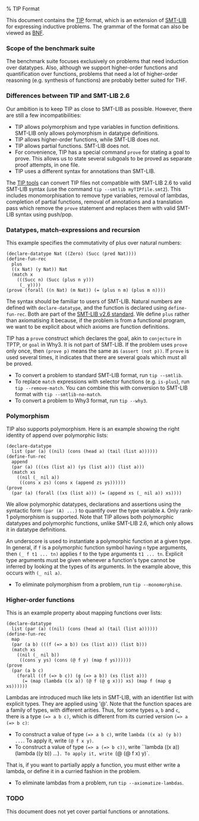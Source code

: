 % TIP Format

This document contains the [TIP](index.html) format, which is an
extension of [SMT-LIB](http://smt-lib.org) for expressing inductive
problems. The grammar of the format can also be viewed as
[BNF](bnf.html).

### Scope of the benchmark suite

The benchmark suite focuses exclusively on problems that need induction over
datatypes. Also, although we support higher-order functions and quantification
over functions, problems that need a lot of higher-order reasoning
(e.g. synthesis of functions) are probably better suited for THF.

<!--
### Criteria

When designing our language extensions, we had these criteria in mind:

1.  The problem format should not look like an encoding: features such
    as data types and pattern matching should be supported natively
    rather than encoded. We should preserve as much information as
    possible from the input problem in case it's useful to a prover.
2.  As far as possible, the syntax should be compatible with SMT-LIB. So
    we do not introduce new features just for the sake of it. We are
    however incompatible with SMT-LIB whenever it's needed to avoid
    breaking the first criterion.
3.  The format should be accessible: easy to understand and easy for
    other tools to use. We have written a tool which removes some of the
    advanced features (such as higher-order functions) from problems to
    help provers that don't support those features.
-->

### Differences between TIP and SMT-LIB 2.6
Our ambition is to keep TIP as close to SMT-LIB as possible.
However, there are still a few incompatibilities:

- TIP allows polymorphism and type variables in function definitions. SMT-LIB
  only allows polymorphism in datatype definitions.
- TIP allows higher-order functions, while SMT-LIB does not.
- TIP allows partial functions. SMT-LIB does not.
- For convenience, TIP has a special command `prove` for stating a goal to prove.
  This allows us to state several subgoals to be proved
  as separate proof attempts, in one file.
- TIP uses a different syntax for annotations than SMT-LIB.

The [TIP tools](http://github.com/tip-org/tools) can convert TIP files not
compatible with SMT-LIB 2.6 to valid SMT-LIB syntax (use the command `tip
--smtlib myTIPfile.smt2`). This includes monomorphisation to remove type
variables, removal of lambdas, completion of partial functions, removal of
annotations and a translation pass which remove the `prove` statement and
replaces them with valid SMT-LIB syntax using push/pop.

### Datatypes, match-expressions and recursion

This example specifies the commutativity of plus over natural numbers:

    (declare-datatype Nat ((Zero) (Succ (pred Nat))))
    (define-fun-rec
      plus
      ((x Nat) (y Nat)) Nat
      (match x
        (((Succ n) (Succ (plus n y)))
         (_ y))))
    (prove (forall ((n Nat) (m Nat)) (= (plus n m) (plus m n))))

The syntax should be familiar to users of SMT-LIB. Natural numbers are
defined with `declare-datatype`, and the function is declared using
`define-fun-rec`. Both are part of the
[SMT-LIB v2.6 standard](http://smtlib.cs.uiowa.edu/papers/smt-lib-reference-v2.6-r2017-07-18.pdf).
We define `plus` rather than axiomatising it because, if the problem is from a functional program, we
want to be explicit about which axioms are function definitions.

TIP has a `prove` construct which declares the goal, akin to `conjecture` in
TPTP, or `goal` in Why3. It is not part of SMT-LIB. If the problem uses `prove`
only once, then `(prove p)` means the same as `(assert (not p))`. If `prove` is
used several times, it indicates that there are several goals which must all be proved.

* To convert a problem to standard SMT-LIB format, run `tip --smtlib`.
* To replace `match` expressions with selector functions (e.g. `is-plus`), run `tip --remove-match`.
  You can combine this with conversion to SMT-LIB format with `tip --smtlib-no-match`.
* To convert a problem to Why3 format, run `tip --why3`.

### Polymorphism

TIP also supports polymorphism. Here is an example showing the right
identity of append over polymorphic lists:

    (declare-datatype
      list (par (a) ((nil) (cons (head a) (tail (list a))))))
    (define-fun-rec
      append
      (par (a) (((xs (list a)) (ys (list a))) (list a)))
      (match xs
        ((nil (_ nil a))
         ((cons x zs) (cons x (append zs ys))))))
    (prove
      (par (a) (forall ((xs (list a))) (= (append xs (_ nil a)) xs))))

We allow polymorphic datatypes, declarations and assertions using the
syntactic form `(par (A) ...)` to quantify over the type variable `A`. Only rank-1
polymorphism is supported. Note that TIP allows both polymorphic datatypes and
polymorphic functions, unlike SMT-LIB 2.6, which only allows it in datatype definitions.

<!--
suggested in @smtlam, which is currently waiting to be merged
into CVC4 (@cvc4parPR). This syntax uses the syntactic form
`(par (A) ...)` to quantify over the type variable `A`. Only rank-1
polymorphism is supported.
-->

An underscore is used to instantiate a polymorphic function at a given type.
In general, if `f` is a polymorphic function symbol having `n` type arguments,
then `(_ f t1 ... tn)` applies `f` to the type arguments `t1 ... tn`. Explicit
type arguments must be given whenever a function's type cannot be inferred by
looking at the types of its arguments. In the example above, this occurs with
`(_ nil a)`.

<!-- Polymorphism can be removed by specialising the program at some ground -->
<!-- types, but this is not necessarily complete. Another method is to encode -->
<!-- typing information over monomorphic terms. We plan to add techniques for -->
<!-- this to the TIP toolchain. For now, provers must natively support -->
<!-- polymorphism if they want to solve polymorphic problems. -->

* To eliminate polymorphism from a problem, run `tip --monomorphise`.

### Higher-order functions

This is an example property about mapping functions over lists:

    (declare-datatype
      list (par (a) ((nil) (cons (head a) (tail (list a))))))
    (define-fun-rec
      map
      (par (a b) (((f (=> a b)) (xs (list a))) (list b)))
      (match xs
        ((nil (_ nil b))
         ((cons y ys) (cons (@ f y) (map f ys))))))
    (prove
      (par (a b c)
        (forall ((f (=> b c)) (g (=> a b)) (xs (list a)))
          (= (map (lambda ((x a)) (@ f (@ g x))) xs) (map f (map g xs))))))

Lambdas are introduced much like lets in SMT-LIB, with an identifier list with
explicit types. They are applied using '@'. Note that the function spaces are a
family of types, with different arities. Thus, for some types `a`, `b` and `c`,
there is a type `(=> a b c)`, which is different from its curried version `(=> a
(=> b c)`:

* To construct a value of type `(=> a b c)`, write `lambda ((x a) (y b)) ...`.
  To apply it, write `(@ f x y)`.
* To construct a value of type `(=> a (=> b c))`, write ``lambda ((x a)) (lambda ((y b)) ...)`.
  To apply it, write `(@ (@ f x) y)`.

That is, if you want to partially apply a function, you must either write a
lambda, or define it in a curried fashion in the problem.

* To eliminate lambdas from a problem, run `tip --axiomatize-lambdas`.

### TODO

This document does not yet cover partial functions or annotations.
